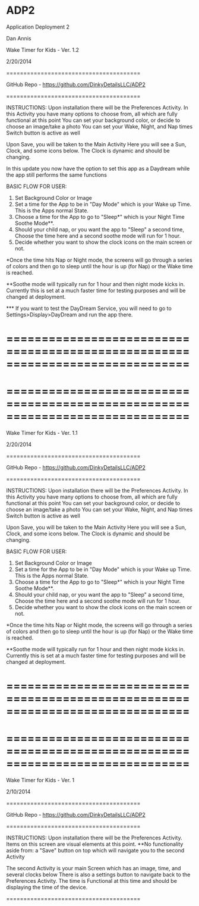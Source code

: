 ADP2
====

Application Deployment 2

Dan Annis




Wake Timer for Kids - Ver. 1.2

2/20/2014

=======================================

GitHub Repo - https://github.com/DinkyDetailsLLC/ADP2

=======================================


INSTRUCTIONS:
Upon installation there will be the Preferences Activity. 
In this Activity you have many options to choose from, all which are fully functional at this point
You can set your background color, or decide to choose an image/take a photo
You can set your Wake, Night, and Nap times
Switch button is active as well

Upon Save, you will be taken to the Main Activity
Here you will see a Sun, Clock, and some icons below.
The Clock is dynamic and should be changing.

In this update you now have the option to set this app as a Daydream while the app still performs the same functions

BASIC FLOW FOR USER:
1. Set Background Color or Image
2. Set a time for the App to be in "Day Mode" which is your Wake up Time. This is the Apps normal State.
3. Choose a time for the App to go to "Sleep*" which is your Night Time Soothe Mode**. 
4. Should your child nap, or you want the app to "Sleep" a second time, Choose the time here and a second 
soothe mode will run for 1 hour. 
5. Decide whether you want to show the clock icons on the main screen or not. 

*Once the time hits Nap or Night mode, the screens will go through a series of colors and then go to 
sleep until the hour is up (for Nap) or the Wake time is reached. 

**Soothe mode will typically run for 1 hour and then night mode kicks in. Currently this is set at 
a much faster time for testing purposes and will be changed at deployment.

*** If you want to test the DayDream Service, you will need to go to Settings>Display>DayDream and run the app there. 



==============================================================================
==============================================================================
==============================================================================
==============================================================================

Wake Timer for Kids - Ver. 1.1

2/20/2014

=======================================

GitHub Repo - https://github.com/DinkyDetailsLLC/ADP2

=======================================


INSTRUCTIONS:
Upon installation there will be the Preferences Activity. 
In this Activity you have many options to choose from, all which are fully functional at this point
You can set your background color, or decide to choose an image/take a photo
You can set your Wake, Night, and Nap times
Switch button is active as well

Upon Save, you will be taken to the Main Activity
Here you will see a Sun, Clock, and some icons below.
The Clock is dynamic and should be changing.

BASIC FLOW FOR USER:
1. Set Background Color or Image
2. Set a time for the App to be in "Day Mode" which is your Wake up Time. This is the Apps normal State.
3. Choose a time for the App to go to "Sleep*" which is your Night Time Soothe Mode**. 
4. Should your child nap, or you want the app to "Sleep" a second time, Choose the time here and a second 
soothe mode will run for 1 hour. 
5. Decide whether you want to show the clock icons on the main screen or not. 

*Once the time hits Nap or Night mode, the screens will go through a series of colors and then go to 
sleep until the hour is up (for Nap) or the Wake time is reached. 

**Soothe mode will typically run for 1 hour and then night mode kicks in. Currently this is set at 
a much faster time for testing purposes and will be changed at deployment.



==============================================================================
==============================================================================
==============================================================================
==============================================================================


Wake Timer for Kids - Ver. 1

2/10/2014

=======================================

GitHub Repo - https://github.com/DinkyDetailsLLC/ADP2

=======================================


INSTRUCTIONS:
Upon installation there will be the Preferences Activity. 
Items on this screen are visual elements at this point. **No functionality aside from:
a "Save" button on top which will navigate you to the second Activity

The second Activity is your main Screen which has an image, time, and several clocks below
There is also a settings button to navigate back to the Preferences Activity. 
The time is Functional at this time and should be displaying the time of the device. 


=======================================
